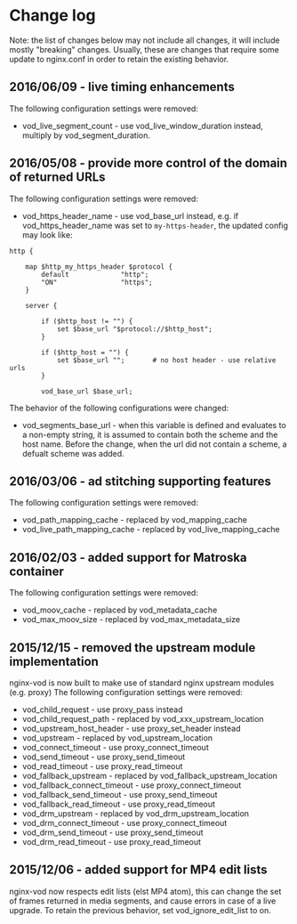 # Change log

Note: the list of changes below may not include all changes, it will include mostly "breaking" changes.
	Usually, these are changes that require some update to nginx.conf in order to retain the existing behavior.

## 2016/06/09 - live timing enhancements

The following configuration settings were removed:
* vod_live_segment_count - use vod_live_window_duration instead, multiply by vod_segment_duration.
	
## 2016/05/08 - provide more control of the domain of returned URLs

The following configuration settings were removed:
* vod_https_header_name - use vod_base_url instead, e.g. if vod_https_header_name was set
	to `my-https-header`, the updated config may look like:
```
http {

	map $http_my_https_header $protocol {
		default             "http";
		"ON"                "https";
	}

	server {

		if ($http_host != "") {
			set $base_url "$protocol://$http_host";
		}
	
		if ($http_host = "") {
			set $base_url "";		# no host header - use relative urls
		}

		vod_base_url $base_url;
```

The behavior of the following configurations were changed:
* vod_segments_base_url - when this variable is defined and evaluates to a non-empty string,
	it is assumed to contain both the scheme and the host name. Before the change, when the 
	url did not contain a scheme, a defualt scheme was added.

## 2016/03/06 - ad stitching supporting features

The following configuration settings were removed:
* vod_path_mapping_cache - replaced by vod_mapping_cache
* vod_live_path_mapping_cache - replaced by vod_live_mapping_cache
	
## 2016/02/03 - added support for Matroska container

The following configuration settings were removed:
* vod_moov_cache - replaced by vod_metadata_cache
* vod_max_moov_size - replaced by vod_max_metadata_size
	
## 2015/12/15 - removed the upstream module implementation
	
nginx-vod is now built to make use of standard nginx upstream modules (e.g. proxy)
The following configuration settings were removed:
* vod_child_request - use proxy_pass instead
* vod_child_request_path - replaced by vod_xxx_upstream_location
* vod_upstream_host_header - use proxy_set_header instead
* vod_upstream - replaced by vod_upstream_location
* vod_connect_timeout - use proxy_connect_timeout
* vod_send_timeout - use proxy_send_timeout
* vod_read_timeout - use proxy_read_timeout
* vod_fallback_upstream - replaced by vod_fallback_upstream_location
* vod_fallback_connect_timeout - use proxy_connect_timeout
* vod_fallback_send_timeout - use proxy_send_timeout
* vod_fallback_read_timeout - use proxy_read_timeout
* vod_drm_upstream - replaced by vod_drm_upstream_location
* vod_drm_connect_timeout - use proxy_connect_timeout
* vod_drm_send_timeout - use proxy_send_timeout
* vod_drm_read_timeout - use proxy_read_timeout

## 2015/12/06 - added support for MP4 edit lists

nginx-vod now respects edit lists (elst MP4 atom), this can change the set of frames returned in media segments,
and cause errors in case of a live upgrade. To retain the previous behavior, set vod_ignore_edit_list to on.
